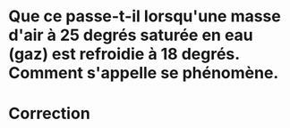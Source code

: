 # Que ce passe-t-il lorsqu'une masse d'air à 25 degrés saturée en eau (gaz) est refroidie à 18 degrés. Comment s'appelle se phénomène.

# Correction
